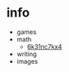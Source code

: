 # info
* games
* math
  * [6k31nc7kx4](https://github.com/06C16ADF0FDA61C60A4FA6310136AF4A/6k31nc7kx4)
* writing
* images

